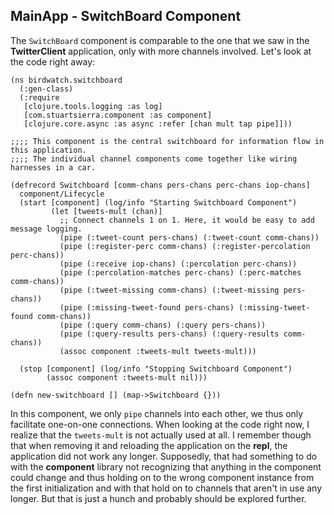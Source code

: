 ## MainApp - SwitchBoard Component

The ````SwitchBoard```` component is comparable to the one that we saw in the **TwitterClient** application, only with more channels involved. Let's look at the code right away:

~~~
(ns birdwatch.switchboard
  (:gen-class)
  (:require
   [clojure.tools.logging :as log]
   [com.stuartsierra.component :as component]
   [clojure.core.async :as async :refer [chan mult tap pipe]]))

;;;; This component is the central switchboard for information flow in this application.
;;;; The individual channel components come together like wiring harnesses in a car.

(defrecord Switchboard [comm-chans pers-chans perc-chans iop-chans]
  component/Lifecycle
  (start [component] (log/info "Starting Switchboard Component")
         (let [tweets-mult (chan)]
           ;; Connect channels 1 on 1. Here, it would be easy to add message logging.
           (pipe (:tweet-count pers-chans) (:tweet-count comm-chans))
           (pipe (:register-perc comm-chans) (:register-percolation perc-chans))
           (pipe (:receive iop-chans) (:percolation perc-chans))
           (pipe (:percolation-matches perc-chans) (:perc-matches comm-chans))
           (pipe (:tweet-missing comm-chans) (:tweet-missing pers-chans))
           (pipe (:missing-tweet-found pers-chans) (:missing-tweet-found comm-chans))
           (pipe (:query comm-chans) (:query pers-chans))
           (pipe (:query-results pers-chans) (:query-results comm-chans))
           (assoc component :tweets-mult tweets-mult)))

  (stop [component] (log/info "Stopping Switchboard Component")
        (assoc component :tweets-mult nil)))

(defn new-switchboard [] (map->Switchboard {}))
~~~

In this component, we only ````pipe```` channels into each other, we thus only facilitate one-on-one connections. When looking at the code right now, I realize that the ````tweets-mult```` is not actually used at all. I remember though that when removing it and reloading the application on the **repl**, the application did not work any longer. Supposedly, that had something to do with the **component** library not recognizing that anything in the component could change and thus holding on to the wrong component instance from the first initialization and with that hold on to channels that aren't in use any longer. But that is just a hunch and probably should be explored further.

